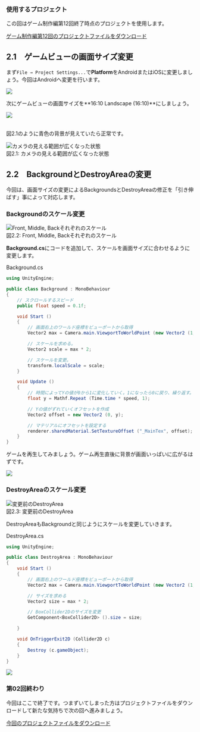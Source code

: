 ### 使用するプロジェクト

この回はゲーム制作編第12回終了時点のプロジェクトを使用します。

[ゲーム制作編第12回のプロジェクトファイルをダウンロード](http://unity3d.com-jp-learn-tutorials.s3.amazonaws.com/2d-shooting-game/project/game_12_ShootingGame.zip)

2.1　ゲームビューの画面サイズ変更
--------------------------------------------------------

まず`File → Project Settings...`で**Platform**をAndroidまたはiOSに変更しましょう。今回はAndroidへ変更を行います。



![](http://unity3d.com-jp-learn-tutorials.s3.amazonaws.com/2d-shooting-game/images/mobile/02/switch_android.png)



次にゲームビューの画面サイズを**16:10 Landscape (16:10)**にしましょう。



![](http://unity3d.com-jp-learn-tutorials.s3.amazonaws.com/2d-shooting-game/images/mobile/02/change_screen_size.png)



<br/>図2.1のように青色の背景が見えていたら正常です。



![カメラの見える範囲が広くなった状態](http://unity3d.com-jp-learn-tutorials.s3.amazonaws.com/2d-shooting-game/images/mobile/02/screen_1.png)
<br/>図2.1: カメラの見える範囲が広くなった状態



2.2　BackgroundとDestroyAreaの変更
---------------------------------------------------------

今回は、画面サイズの変更によるBackgroundsとDestroyAreaの修正を「引き伸ばす」事によって対応します。

### Backgroundのスケール変更



![Front, Middle, Backそれぞれのスケール](http://unity3d.com-jp-learn-tutorials.s3.amazonaws.com/2d-shooting-game/images/mobile/02/backgrounds.png)
<br/>図2.2: Front, Middle, Backそれぞれのスケール



**Background.cs**にコードを追加して、スケールを画面サイズに合わせるように変更します。



Background.cs

```cs
using UnityEngine;

public class Background : MonoBehaviour
{
    // スクロールするスピード
    public float speed = 0.1f;

    void Start ()
    {
        // 画面右上のワールド座標をビューポートから取得
        Vector2 max = Camera.main.ViewportToWorldPoint (new Vector2 (1, 1));

        // スケールを求める。
        Vector2 scale = max * 2;

        // スケールを変更。
        transform.localScale = scale;
    }

    void Update ()
    {
        // 時間によってYの値が0から1に変化していく。1になったら0に戻り、繰り返す。
        float y = Mathf.Repeat (Time.time * speed, 1);

        // Yの値がずれていくオフセットを作成
        Vector2 offset = new Vector2 (0, y);

        // マテリアルにオフセットを設定する
        renderer.sharedMaterial.SetTextureOffset ("_MainTex", offset);
    }
}
```



ゲームを再生してみましょう。ゲーム再生直後に背景が画面いっぱいに広がるはずです。



![](http://unity3d.com-jp-learn-tutorials.s3.amazonaws.com/2d-shooting-game/images/mobile/02/fit_scale.png)



### DestroyAreaのスケール変更



![変更前のDestroyArea](http://unity3d.com-jp-learn-tutorials.s3.amazonaws.com/2d-shooting-game/images/mobile/02/destroyarea.png)
<br/>図2.3: 変更前のDestroyArea



DestroyAreaもBackgroundと同じようにスケールを変更していきます。



DestroyArea.cs

```cs
using UnityEngine;

public class DestroyArea : MonoBehaviour
{
    void Start ()
    {
        // 画面右上のワールド座標をビューポートから取得
        Vector2 max = Camera.main.ViewportToWorldPoint (new Vector2 (1, 1));

        // サイズを求める
        Vector2 size = max * 2;

        // BoxCollider2Dのサイズを変更
        GetComponent<BoxCollider2D> ().size = size;

    }

    void OnTriggerExit2D (Collider2D c)
    {
        Destroy (c.gameObject);
    }
}
```





![](http://unity3d.com-jp-learn-tutorials.s3.amazonaws.com/2d-shooting-game/images/mobile/02/fit_size.png)



### 第02回終わり

今回はここで終了です。つまずいてしまった方はプロジェクトファイルをダウンロードして新たな気持ちで次の回へ進みましょう。

[今回のプロジェクトファイルをダウンロード](http://unity3d.com-jp-learn-tutorials.s3.amazonaws.com/2d-shooting-game/project/mobile_02_ShootingGame.zip)
